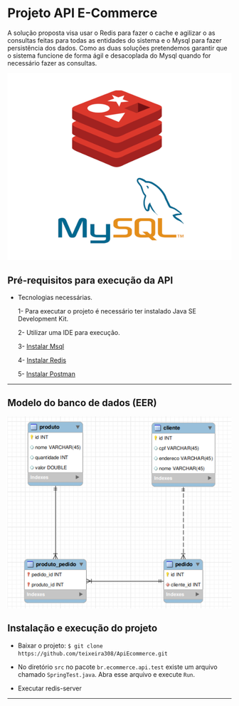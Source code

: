 # Projeto API E-Commerce

A solução proposta visa usar o Redis para fazer o cache e agilizar o as consultas feitas para todas as entidades do sistema e o Mysql para fazer persistência dos dados. Como as duas soluções pretendemos garantir que o sistema funcione de forma ágil e desacoplada do Mysql quando for necessário fazer as consultas.

![Imagem Redis- Mysql](img/Redis-Mysql.png)

##  Pré-requisitos para execução da API
 - Tecnologias necessárias.
 
    1- Para executar o projeto é necessário ter instalado Java SE Development Kit.
    
    2- Utilizar uma IDE para execução.
    
    3- [Instalar Msql](https://www.mysql.com/downloads/)
    
    4- [Instalar Redis](https://redis.io/topics/quickstart)
    
    5- [Instalar Postman](https://www.postman.com/downloads/)
---

## Modelo do banco de dados (EER)

![Modelo banco de dados](img/EER.png)

## Instalação e execução do projeto


- Baixar o projeto: `$ git clone https://github.com/teixeira308/ApiEcommerce.git`

- No diretório `src` no pacote `br.ecommerce.api.test` existe um arquivo chamado `SpringTest.java`. 
Abra esse arquivo e execute `Run`.

- Executar redis-server

---
